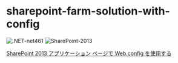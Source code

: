 # sharepoint-farm-solution-with-config

![.NET-net461](https://img.shields.io/badge/.NET-net461-green)
![SharePoint-2013](https://img.shields.io/badge/SharePoint-2013-blue.svg)

[SharePoint 2013 アプリケーション ページで Web.config を使用する](https://zenn.dev/karamem0/articles/2011_08_30_000000)
